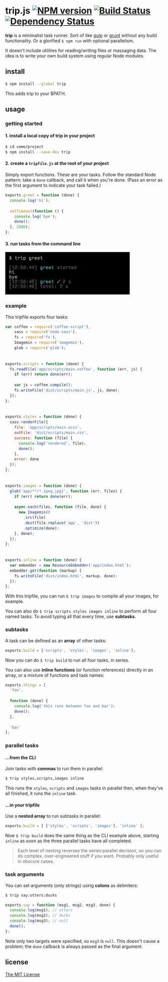 # trip.js [![NPM version][npm-image]][npm-url] [![Build Status][travis-image]][travis-url] [![Dependency Status][depstat-image]][depstat-url]

**trip** is a minimalist task runner. Sort of like [gulp](http://gulpjs.com/) or [grunt](http://gruntjs.com/) without any build functionality. Or a glorified `$ npm run` with optional parallelism.

It doesn't include utilities for reading/writing files or massaging data. The idea is to write your own build system using regular Node modules.



## install

```sh
$ npm install --global trip
```

This adds trip to your $PATH.


## usage

### getting started

#### 1. install a local copy of trip in your project

```sh
$ cd some/project
$ npm install --save-dev trip
```

#### 2. create a `tripfile.js` at the root of your project

Simply export functions. These are your tasks. Follow the standard Node pattern: take a `done` callback, and call it when you're done. (Pass an error as the first argument to indicate your task failed.)

```js
exports.greet = function (done) {
  console.log('hi');

  setTimeout(function () {
    console.log('bye');
    done();
  }, 2000);
};
```



#### 3. run tasks from the command line

![Screenshot](screenshots/greet.png)




### example

This tripfile exports four tasks:

```js
var coffee = require('coffee-script'),
    sass = require('node-sass'),
    fs = require('fs'),
    Imagemin = require('imagemin'),
    glob = require('glob');


exports.scripts = function (done) {
  fs.readFile('app/scripts/main.coffee', function (err, js) {
    if (err) return done(err);

    var js = coffee.compile();
    fs.writeFile('dist/scripts/main.js', js, done);
  });
};


exports.styles = function (done) {
  sass.renderFile({
    file: 'app/scripts/main.scss',
    outFile: 'dist/scripts/main.css',
    success: function (file) {
      console.log('rendered', file);
      done();
    },
    error: done
  });
};


exports.images = function (done) {
  glob('app/**/*.{png,jpg}', function (err, files) {
    if (err) return done(err);

    async.each(files, function (file, done) {
      new Imagemin()
        .src(file)
        .dest(file.replace('app', 'dist'))
        .optimize(done);
    }, done);
  });
};


exports.inline = function (done) {
  var embedder = new ResourceEmbedder('app/index.html');
  embedder.get(function (markup) {
    fs.writeFile('dist/index.html', markup, done);
  });
};
```

With this tripfile, you can run `$ trip images` to compile all your images, for example.

You can also do `$ trip scripts styles images inline` to perform all four named tasks. To avoid typing all that every time, use **subtasks**.


### subtasks

A task can be defined as an **array** of other tasks:

```js
exports.build = ['scripts', 'styles', 'images', 'inline'];
```

Now you can do `$ trip build` to run all four tasks, in series.

You can also use **inline functions** (or function references) directly in an array, or a mixture of functions and task names:

```js
exports.things = [
  'foo',

  function (done) {
    console.log('this runs between foo and bar');
    done();
  },

  'bar'
];
```

### parallel tasks

#### ...from the CLI

Join tasks with **commas** to run them in parallel:

```sh
$ trip styles,scripts,images inline
```

This runs the `styles`, `scripts` and `images` tasks in parallel then, when they've all finished, it runs the `inline` task.

#### ...in your tripfile

Use a **nested array** to run subtasks in parallel:

```js
exports.build = [ ['styles', 'scripts', 'images'], 'inline' ];
```

Now `$ trip build` does the same thing as the CLI example above, starting `inline` as soon as the three parallel tasks have all completed.

> Each level of nesting reverses the series:parallel decision, so you can do complex, over-engineered stuff if you want. Probably only useful in obscure cases.


### task arguments

You can set arguments (only strings) using **colons** as delimiters:

```sh
$ trip say:otters:ducks
```

```js
exports.say = function (msg1, msg2, msg3, done) {
  console.log(msg1); // otters
  console.log(msg2); // ducks
  console.log(msg3); // null
  done();
};
```

Note only two targets were specified, so `msg3` is `null`. This doesn't cause a problem; the `done` callback is always passed as the final argument.


## license

[The MIT License](http://opensource.org/licenses/MIT)


<!-- badge URLs -->
[npm-url]: https://npmjs.org/package/trip
[npm-image]: https://badge.fury.io/js/trip.png

[travis-url]: http://travis-ci.org/callumlocke/trip
[travis-image]: https://secure.travis-ci.org/callumlocke/trip.png?branch=master

[depstat-url]: https://david-dm.org/callumlocke/trip
[depstat-image]: https://david-dm.org/callumlocke/trip.png
